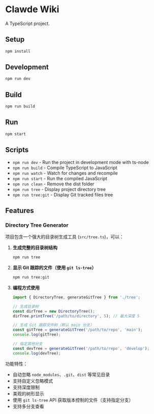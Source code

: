 # Clawde Wiki

A TypeScript project.

## Setup

```bash
npm install
```

## Development

```bash
npm run dev
```

## Build

```bash
npm run build
```

## Run

```bash
npm start
```

## Scripts

- `npm run dev` - Run the project in development mode with ts-node
- `npm run build` - Compile TypeScript to JavaScript
- `npm run watch` - Watch for changes and recompile
- `npm run start` - Run the compiled JavaScript
- `npm run clean` - Remove the dist folder
- `npm run tree` - Display project directory tree
- `npm run tree:git` - Display Git tracked files tree

## Features

### Directory Tree Generator

项目包含一个强大的目录树生成工具 (`src/tree.ts`)，可以：

1. **生成完整的目录树结构**
   ```bash
   npm run tree
   ```

2. **显示 Git 跟踪的文件（使用 `git ls-tree`）**
   ```bash
   npm run tree:git
   ```

3. **编程方式使用**
   ```typescript
   import { DirectoryTree, generateGitTree } from './tree';

   // 生成目录树
   const dirTree = new DirectoryTree();
   dirTree.printTree('/path/to/directory', 5); // 最大深度 5

   // 生成 Git 跟踪文件树（默认 main 分支）
   const gitTree = generateGitTree('/path/to/repo', 'main');
   console.log(gitTree);
   
   // 指定其他分支
   const devTree = generateGitTree('/path/to/repo', 'develop');
   console.log(devTree);
   ```

功能特性：
- 自动忽略 `node_modules`、`.git`、`dist` 等常见目录
- 支持自定义忽略模式
- 支持深度限制
- 美观的树形显示
- 使用 `git ls-tree` API 获取版本控制的文件（支持指定分支）
- 支持多分支查看

